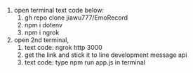 1. open terminal text code below:
   1. gh repo clone jiawu777/EmoRecord
   2. npm i dotenv
   3. npm i ngrok
2. open 2nd terminal, 
   1. text code: ngrok http 3000
   2. get the link and stick it to line development message api 
   3. text code: type npm run app.js in terminal
